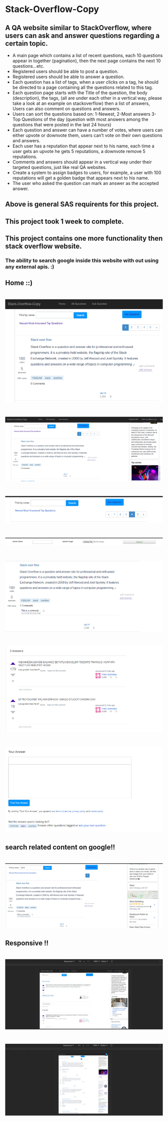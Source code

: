 # Stack-Overflow-Copy

## A QA website similar to StackOverflow, where users can ask and answer questions regarding a certain topic.
- A main page which contains a list of recent questions, each 10 questions appear in together (pagination), then the next page contains the next 10 questions…etc.
- Registered users should be able to post a question.
- Registered users should be able to answer a question.
- Each question has a list of tags, when a user clicks on a tag, he should be directed to a page containing all the questions related to this tag.
- Each question page starts with the Title of the question, the body (description), the tags, (all are under each other in a vertical way, please take a look at an example on stackoverflow) then a list of answers, Users can also comment on questions and answers.
- Users can sort the questions based on: 1-Newest, 2-Most answers 3-Top Questions of the day (question with most answers among the questions that were posted in the last 24 hours)
- Each question and answer can have a number of votes, where users can either upvote or downvote them, users can’t vote on their own questions and answers.
- Each user has a reputation that appear next to his name, each time a user gets an upvote he gets 5 reputations, a downvote remove 5 reputations.
- Comments and answers should appear in a vertical way under their targeted questions, just like real QA websites.
- Create a system to assign badges to users, for example, a user with 100 reputations will get a golden badge that appears next to his name.
- The user who asked the question can mark an answer as the accepted answer.

## Above is general SAS requirents for this project. 

## This project took 1 week to complete. 
## This project contains one more functionality then stack overflow website.

### The ability to search google inside this website with out using any external apis. :)

## Home ::)

# [![Main](/ProjectImages/main0.PNG)](https://github.com/allTheRath/Stack-Overflow-Copy.git)
# [![Main](/ProjectImages/main1.PNG)](https://github.com/allTheRath/Stack-Overflow-Copy.git)
# [![Main](/ProjectImages/main2.PNG)](https://github.com/allTheRath/Stack-Overflow-Copy.git)
# [![Main](/ProjectImages/main3.PNG)](https://github.com/allTheRath/Stack-Overflow-Copy.git)
# [![Main](/ProjectImages/main4.PNG)](https://github.com/allTheRath/Stack-Overflow-Copy.git)
# [![Main](/ProjectImages/main6.PNG)](https://github.com/allTheRath/Stack-Overflow-Copy.git)
# [![Main](/ProjectImages/main7.PNG)](https://github.com/allTheRath/Stack-Overflow-Copy.git)

## search related content on google!!

# [![Main](/ProjectImages/main5.PNG)](https://github.com/allTheRath/Stack-Overflow-Copy.git)

## Responsive !!
# [![Main](/ProjectImages/main8.PNG)](https://github.com/allTheRath/Stack-Overflow-Copy.git)
# [![Main](/ProjectImages/main9.PNG)](https://github.com/allTheRath/Stack-Overflow-Copy.git)
